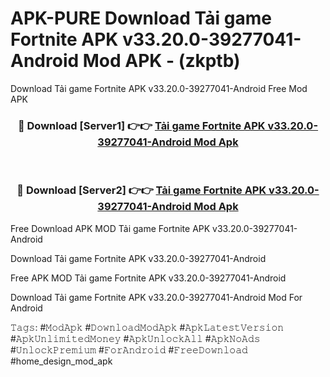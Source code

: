 # APK-PURE Download Tải game Fortnite APK v33.20.0-39277041-Android Mod APK - (zkptb)
Download Tải game Fortnite APK v33.20.0-39277041-Android Free Mod APK

<div align="center">
<h3>🔴 Download [Server1] 👉👉 <a href="https://apk-comot.site?title=Tải_game_Fortnite_APK_v33.20.0-39277041-Android">Tải game Fortnite APK v33.20.0-39277041-Android Mod Apk</a></h3><br>

<h3>🔴 Download [Server2] 👉👉 <a href="https://apk-comot.site?title=Tải_game_Fortnite_APK_v33.20.0-39277041-Android">Tải game Fortnite APK v33.20.0-39277041-Android Mod Apk</a></h3>
</div>


Free Download APK MOD Tải game Fortnite APK v33.20.0-39277041-Android

Download Tải game Fortnite APK v33.20.0-39277041-Android 

Free APK MOD Tải game Fortnite APK v33.20.0-39277041-Android 

Download Tải game Fortnite APK v33.20.0-39277041-Android Mod For Android

𝚃𝚊𝚐𝚜: #𝙼𝚘𝚍𝙰𝚙𝚔 #𝙳𝚘𝚠𝚗𝚕𝚘𝚊𝚍𝙼𝚘𝚍𝙰𝚙𝚔 #𝙰𝚙𝚔𝙻𝚊𝚝𝚎𝚜𝚝𝚅𝚎𝚛𝚜𝚒𝚘𝚗 #𝙰𝚙𝚔𝚄𝚗𝚕𝚒𝚖𝚒𝚝𝚎𝚍𝙼𝚘𝚗𝚎𝚢 #𝙰𝚙𝚔𝚄𝚗𝚕𝚘𝚌𝚔𝙰𝚕𝚕 #𝙰𝚙𝚔𝙽𝚘𝙰𝚍𝚜 #𝚄𝚗𝚕𝚘𝚌𝚔𝙿𝚛𝚎𝚖𝚒𝚞𝚖 #𝙵𝚘𝚛𝙰𝚗𝚍𝚛𝚘𝚒𝚍 #𝙵𝚛𝚎𝚎𝙳𝚘𝚠𝚗𝚕𝚘𝚊𝚍 #home_design_mod_apk